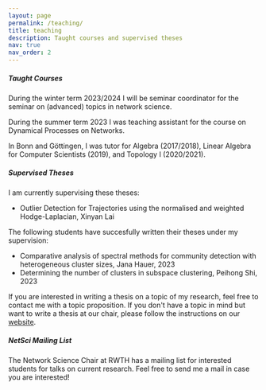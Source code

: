 ```yaml
---
layout: page
permalink: /teaching/
title: teaching
description: Taught courses and supervised theses
nav: true
nav_order: 2
---
```


##### Taught Courses
During the winter term 2023/2024 I will be seminar coordinator for the seminar on (advanced) topics in network science.

During the summer term 2023 I was teaching assistant for the course on Dynamical Processes on Networks.

In Bonn and Göttingen, I was tutor for Algebra (2017/2018), Linear Algebra for Computer Scientists (2019), and Topology I (2020/2021).

##### Supervised Theses
I am currently supervising these theses:
<ul>
    <li> Outlier Detection for Trajectories using the normalised and weighted Hodge-Laplacian, Xinyan Lai</li>
</ul>
The following students have succesfully written their theses under my supervision:
<ul>
    <li> Comparative analysis of spectral methods for community detection with heterogeneous cluster sizes, Jana Hauer, 2023</li>
    <li> Determining the number of clusters in subspace clustering, Peihong Shi, 2023</li>
</ul>

If you are interested in writing a thesis on a topic of my research, feel free to contact me with a topic proposition. If you don't have a topic in mind but want to write a thesis at our chair, please follow the instructions on our <a href='https://www.netsci.rwth-aachen.de/cms/netsci/Studium/~lzyay/research-papers-and-theses/lidx/1/'>website</a>.

##### NetSci Mailing List

The Network Science Chair at RWTH has a mailing list for interested students for talks on current research. Feel free to send me a mail in case you are interested!
